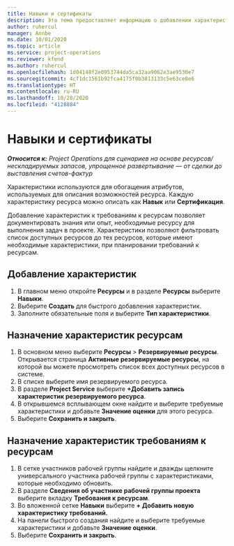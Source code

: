```yaml
---
title: Навыки и сертификаты
description: Эта тема предоставляет информацию о добавлении характеристик навыков и сертификации к ресурсам.
author: ruhercul
manager: Annbe
ms.date: 10/01/2020
ms.topic: article
ms.service: project-operations
ms.reviewer: kfend
ms.author: ruhercul
ms.openlocfilehash: 1d04148f2e0953744da5ca32aa9062e3ae9530e7
ms.sourcegitcommit: 4cf1dc1561b92fca4175f0b3813133c5e63ce8e6
ms.translationtype: HT
ms.contentlocale: ru-RU
ms.lasthandoff: 10/28/2020
ms.locfileid: "4128884"
---
```

# <a name="skills-and-certifications"></a>Навыки и сертификаты
_**Относится к:** Project Operations для сценариев на основе ресурсов/нескладируемых запасов, упрощенное развертывание — от сделки до выставления счетов-фактур_

Характеристики используются для обогащения атрибутов, используемых для описания возможностей ресурса. Каждую характеристику ресурса можно описать как **Навык** или **Сертификация**.

Добавление характеристик к требованиям к ресурсам позволяет документировать знания или опыт, необходимые ресурсу для выполнения задач в проекте. Характеристики позволяют фильтровать список доступных ресурсов до тех ресурсов, которые имеют необходимые характеристики, при планировании требований к ресурсам.

## <a name="add-characteristics"></a>Добавление характеристик

1. В главном меню откройте **Ресурсы** и в разделе **Ресурсы** выберите **Навыки**.
2. Выберите **Создать** для быстрого добавления характеристик.
3. Заполните обязательные поля и выберите **Тип характеристики**.

## <a name="assign-characteristics-to-resources"></a>Назначение характеристик ресурсам

1. В основном меню выберите **Ресурсы** > **Резервируемые ресурсы**. Открывается страница **Активные резервируемые ресурсы**, на которой вы можете просмотреть список всех доступных ресурсов в системе.
2. В списке выберите имя резервируемого ресурса.
3. В разделе **Project Service** выберите **+Добавить запись характеристик резервируемого ресурса**.
4. В открывшемся всплывающем окне найдите и выберите требуемые характеристики и добавьте **Значение оценки** для этого ресурса.
5. Выберите **Сохранить и закрыть**.

## <a name="assign-characteristics-to-resource-requirements"></a>Назначение характеристик требованиям к ресурсам

1. В сетке участников рабочей группы найдите и дважды щелкните универсального участника рабочей группы с характеристиками, которые необходимо обновить.
2. В разделе **Сведения об участнике рабочей группы проекта** выберите вкладку **Требования к ресурсам**.
3. Во вложенной сетке **Навыки** выберите **+ Добавить новую характеристику требований.**
4. На панели быстрого создания найдите и выберите требуемые характеристики и добавьте **Значение оценки**.
5. Выберите **Сохранить и закрыть**.